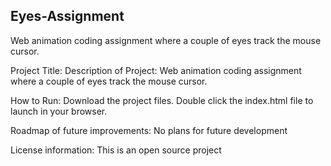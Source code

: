 ## Eyes-Assignment
Web animation coding assignment where a couple of eyes track the mouse cursor.

Project Title: Description of Project: Web animation coding assignment where a couple of eyes track the mouse cursor.

How to Run: Download the project files. Double click the index.html file to launch in your browser.

Roadmap of future improvements: No plans for future development

License information: This is an open source project
